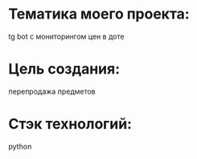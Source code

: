 # Тематика моего проекта:
tg bot  с мониторингом цен в доте
# Цель создания:
перепродажа предметов
# Стэк технологий:
python
